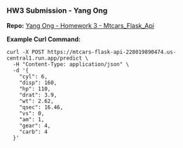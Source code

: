 ### HW3 Submission - Yang Ong

**Repo:**
[Yang Ong - Homework 3 - Mtcars_Flask_Api](https://github.com/yangong17/Mtcars_Flask_Api)


**Example Curl Command:**

```
curl -X POST https://mtcars-flask-api-228019890474.us-central1.run.app/predict \
  -H "Content-Type: application/json" \
  -d '{
    "cyl": 6,
    "disp": 160,
    "hp": 110,
    "drat": 3.9,
    "wt": 2.62,
    "qsec": 16.46,
    "vs": 0,
    "am": 1,
    "gear": 4,
    "carb": 4
  }'
```